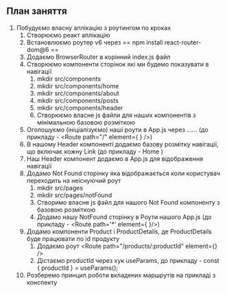 ## План заняття

1. Побудуємо власну аплікацію з роутингом по кроках
   1. Створюємо реакт аплікацію
   2. Встановлюємо роутер v6 через == npm install react-router-dom@6 ==
   3. Додаємо BrowserRouter в корінний index.js файл
   4. Створюємо компоненти сторінок які ми будемо показувати в навігації
      1. mkdir src/components
      2. mkdir src/components/home
      3. mkdir src/components/about
      4. mkdir src/components/posts
      5. mkdir src/components/header
      6. Створюємо власне js файли для наших компонентів з мінімальною базовою розміткою
   5. Оголошуємо (ініціалізуємо) наші роути в App.js через <Routes> ...<Route>... </Routes> (до прикладу - <Route path="/" element={ <Home/> } />)
   6. В нашому Header компоненті додаємо базову розмітку навігації, що включає кожну Link (до прикладу - <Link to="/" > Home </Link>)
   7. Наш Header компонент додаємо в App.js для відображення навігації
   8. Додамо Not Found сторінку яка відображається коли користувач переходить на неіснуючий роут
      1. mkdir src/pages
      2. mkdir src/pages/notFound
      3. Створимо власне js файл для нашого Not Found компоненту з базовою розміткою
      4. Додамо нашу NotFound сторінку в Роути нашого App.js (до прикладу - <Route path='\*' element={ <NotFound/> }/>)
   9. Додамо компоненти Product i ProductDetails, де ProductDetails буде працювати по id продукту
      1. Додаємо роут <Route path="/products/:productId" element={<ProductDetails />} />
      2. Дістаємо productId через хук useParams, до прикладу - const { productId } = useParams();
   10. Розберемо принцип роботи вкладених маршрутів на прикладі з конспекту
